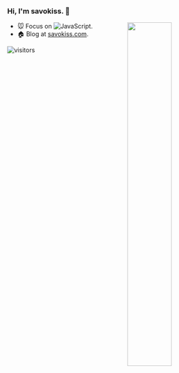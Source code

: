 ### Hi, I'm **savokiss**. 👋

<a href="https://github.com/savokiss?tab=repositories">
  <img align="right" src="https://github-readme-stats.vercel.app/api?username=savokiss&theme=vue-dark&show_icons=true" width="45%" />
</a>

- 🐭 Focus on ![JavaScript](https://img.shields.io/badge/JavaScript-Node-green).
- 🏠 Blog at [savokiss.com](https://savokiss.com).

![visitors](https://visitor-badge.laobi.icu/badge?page_id=savokiss)
